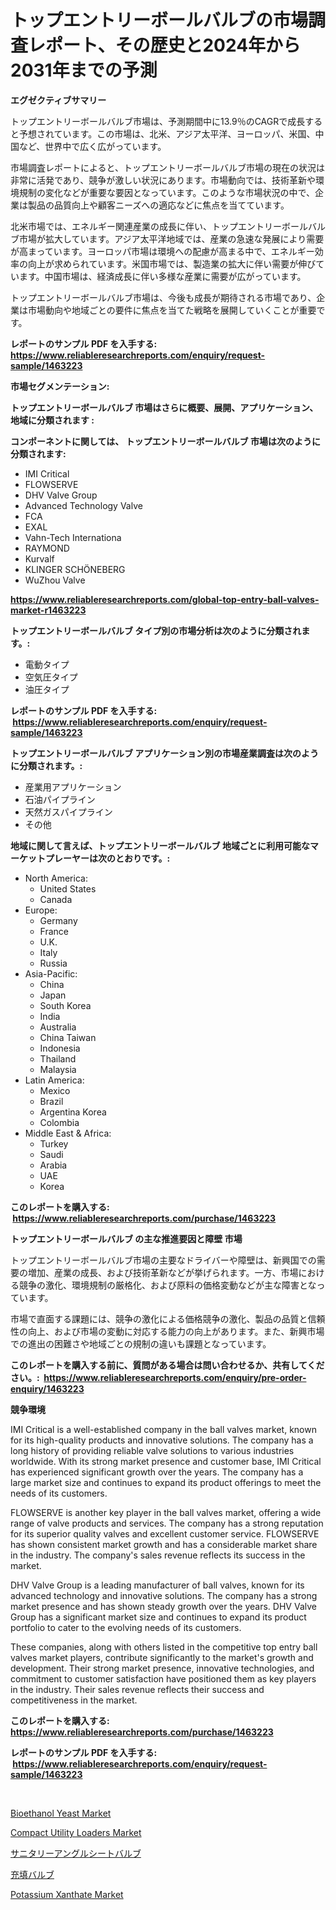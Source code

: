 <p><h1>トップエントリーボールバルブの市場調査レポート、その歴史と2024年から2031年までの予測</h1></p><p><strong>エグゼクティブサマリー</strong></p>
<p><p>トップエントリーボールバルブ市場は、予測期間中に13.9％のCAGRで成長すると予想されています。この市場は、北米、アジア太平洋、ヨーロッパ、米国、中国など、世界中で広く広がっています。</p><p>市場調査レポートによると、トップエントリーボールバルブ市場の現在の状況は非常に活発であり、競争が激しい状況にあります。市場動向では、技術革新や環境規制の変化などが重要な要因となっています。このような市場状況の中で、企業は製品の品質向上や顧客ニーズへの適応などに焦点を当てています。</p><p>北米市場では、エネルギー関連産業の成長に伴い、トップエントリーボールバルブ市場が拡大しています。アジア太平洋地域では、産業の急速な発展により需要が高まっています。ヨーロッパ市場は環境への配慮が高まる中で、エネルギー効率の向上が求められています。米国市場では、製造業の拡大に伴い需要が伸びています。中国市場は、経済成長に伴い多様な産業に需要が広がっています。</p><p>トップエントリーボールバルブ市場は、今後も成長が期待される市場であり、企業は市場動向や地域ごとの要件に焦点を当てた戦略を展開していくことが重要です。</p></p>
<p><strong>レポートのサンプル PDF を入手する: <a href="https://www.reliableresearchreports.com/enquiry/request-sample/1463223">https://www.reliableresearchreports.com/enquiry/request-sample/1463223</a></strong></p>
<p><strong>市場セグメンテーション:</strong></p>
<p><strong> トップエントリーボールバルブ 市場はさらに概要、展開、アプリケーション、地域に分類されます :</strong></p>
<p><strong>コンポーネントに関しては、 トップエントリーボールバルブ 市場は次のように分類されます: &nbsp;</strong></p>
<p><ul><li>IMI Critical</li><li>FLOWSERVE</li><li>DHV Valve Group</li><li>Advanced Technology Valve</li><li>FCA</li><li>EXAL</li><li>Vahn-Tech Internationa</li><li>RAYMOND</li><li>Kurvalf</li><li>KLINGER SCHÖNEBERG</li><li>WuZhou Valve</li></ul></p>
<p><strong><a href="https://www.reliableresearchreports.com/global-top-entry-ball-valves-market-r1463223">https://www.reliableresearchreports.com/global-top-entry-ball-valves-market-r1463223</a></strong></p>
<p><strong> トップエントリーボールバルブ タイプ別の市場分析は次のように分類されます。:</strong></p>
<p><ul><li>電動タイプ</li><li>空気圧タイプ</li><li>油圧タイプ</li></ul></p>
<p><strong>レポートのサンプル PDF を入手する: &nbsp;<a href="https://www.reliableresearchreports.com/enquiry/request-sample/1463223">https://www.reliableresearchreports.com/enquiry/request-sample/1463223</a></strong></p>
<p><strong> トップエントリーボールバルブ アプリケーション別の市場産業調査は次のように分類されます。:</strong></p>
<p><ul><li>産業用アプリケーション</li><li>石油パイプライン</li><li>天然ガスパイプライン</li><li>その他</li></ul></p>
<p><strong>地域に関して言えば、トップエントリーボールバルブ 地域ごとに利用可能なマーケットプレーヤーは次のとおりです。:</strong></p>
<p><ul>
    <li>
        North America:
        <ul>
            <li>United States</li>
            <li>Canada</li>
        </ul>
    </li>
    <li>
        Europe:
        <ul>
            <li>Germany</li>
            <li>France</li>
            <li>U.K.</li>
            <li>Italy</li>
            <li>Russia</li>
        </ul>
    </li>
    <li>
        Asia-Pacific:
        <ul>
            <li>China</li>
            <li>Japan</li>
            <li>South Korea</li>
            <li>India</li>
            <li>Australia</li>
            <li>China Taiwan</li>
            <li>Indonesia</li>
            <li>Thailand</li>
            <li>Malaysia</li>
        </ul>
    </li>
    <li>
        Latin America:
        <ul>
            <li>Mexico</li>
            <li>Brazil</li>
            <li>Argentina Korea</li>
            <li>Colombia</li>
        </ul>
    </li>
    <li>
        Middle East & Africa:
        <ul>
            <li>Turkey</li>
            <li>Saudi</li>
            <li>Arabia</li>
            <li>UAE</li>
            <li>Korea</li>
        </ul>
    </li>
    </ul></p>
<p><strong>このレポートを購入する: &nbsp;<a href="https://www.reliableresearchreports.com/purchase/1463223">https://www.reliableresearchreports.com/purchase/1463223</a></strong></p>
<p><strong>トップエントリーボールバルブ の主な推進要因と障壁 市場</strong></p>
<p><p>トップエントリーボールバルブ市場の主要なドライバーや障壁は、新興国での需要の増加、産業の成長、および技術革新などが挙げられます。一方、市場における競争の激化、環境規制の厳格化、および原料の価格変動などが主な障害となっています。</p><p>市場で直面する課題には、競争の激化による価格競争の激化、製品の品質と信頼性の向上、および市場の変動に対応する能力の向上があります。また、新興市場での進出の困難さや地域ごとの規制の違いも課題となっています。</p></p>
<p><strong>このレポートを購入する前に、質問がある場合は問い合わせるか、共有してください。:&nbsp; <a href="https://www.reliableresearchreports.com/enquiry/pre-order-enquiry/1463223">https://www.reliableresearchreports.com/enquiry/pre-order-enquiry/1463223</a></strong></p>
<p><strong>競争環境</strong></p>
<p><p>IMI Critical is a well-established company in the ball valves market, known for its high-quality products and innovative solutions. The company has a long history of providing reliable valve solutions to various industries worldwide. With its strong market presence and customer base, IMI Critical has experienced significant growth over the years. The company has a large market size and continues to expand its product offerings to meet the needs of its customers.</p><p>FLOWSERVE is another key player in the ball valves market, offering a wide range of valve products and services. The company has a strong reputation for its superior quality valves and excellent customer service. FLOWSERVE has shown consistent market growth and has a considerable market share in the industry. The company's sales revenue reflects its success in the market.</p><p>DHV Valve Group is a leading manufacturer of ball valves, known for its advanced technology and innovative solutions. The company has a strong market presence and has shown steady growth over the years. DHV Valve Group has a significant market size and continues to expand its product portfolio to cater to the evolving needs of its customers.</p><p>These companies, along with others listed in the competitive top entry ball valves market players, contribute significantly to the market's growth and development. Their strong market presence, innovative technologies, and commitment to customer satisfaction have positioned them as key players in the industry. Their sales revenue reflects their success and competitiveness in the market.</p></p>
<p><strong>このレポートを購入する: &nbsp; <a href="https://www.reliableresearchreports.com/purchase/1463223">https://www.reliableresearchreports.com/purchase/1463223</a></strong></p>
<p><strong>レポートのサンプル PDF を入手する: &nbsp;<a href="https://www.reliableresearchreports.com/enquiry/request-sample/1463223">https://www.reliableresearchreports.com/enquiry/request-sample/1463223</a></strong><strong></strong></p>
<p>&nbsp;</p>
<p><p><a href="https://issuu.com/reportprime-2/docs/bioethanol-yeast-market-size-2030.pptx">Bioethanol Yeast Market</a></p><p><a href="https://github.com/angelajermaine/Market-Research-Report-List-3/blob/main/compact-utility-loaders-market.md">Compact Utility Loaders Market</a></p><p><a href="https://github.com/cbigkbh02719/Market-Research-Report-List-1/blob/main/514610530925.md">サニタリーアングルシートバルブ</a></p><p><a href="https://github.com/ReganWisoky2023/Market-Research-Report-List-1/blob/main/327714130926.md">充填バルブ</a></p><p><a href="https://issuu.com/reportprime-2/docs/potassium-xanthate-market-size-2030.pptx">Potassium Xanthate Market</a></p></p>